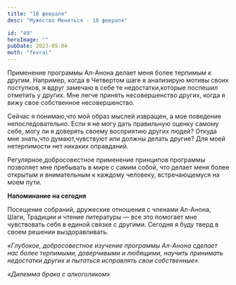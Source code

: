 ```yaml
---
title: "18 февраля"
desc: "Мужество Меняться - 18 февраля"

id: "49"
heroImage: ""
pubDate: 2023-05-04
moth: "fevral"
---
```


Применение программы Ал-Анона делает меня более терпимым к другим. Например,
когда в Четвертом шаге я анализирую мотивы своих поступков, я вдруг замечаю в
себе те недостатки,которые поспешил отметить у других. Мне легче принять
несовершенство других, когда я вижу свое собственное несовершенство.

Сейчас я понимаю,что мой образ мыслей извращен, а мое поведение
непоследовательно. Если я не могу дать правильную оценку самому себе, могу ли
я доверять своему восприятию других людей? Откуда мне знать,что
думают,чувствуют или должны делать другие? Для моей нетерпимости нет никаких
оправданий.

Регулярное,добросовестное применение принципов программы позволяет мне
пребывать в мире с самим собой, что делает меня более открытым и внимательным
к каждому человеку, встречающемуся на моем пути.

**Напоминание на сегодня**

Посещение собраний, дружеские отношения с членами Ал-Анона, Шаги, Традиции и
чтение литературы — все это помогает мне чувствовать себя в единой связке с
другими. Сегодня я буду тверд в своем решении выздоравливать.

_«Глубокое, добросовестное изучение программы Ал-Анона сделает нас более
терпимыми, доверчивыми и любящими, научить принимать недостатки других и
пытаться исправлять свои собственные»._

_«Дилемма брака с алкоголиком»_
